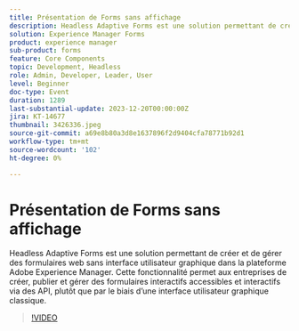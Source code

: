 ```yaml
---
title: Présentation de Forms sans affichage
description: Headless Adaptive Forms est une solution permettant de créer et de gérer des formulaires web sans interface utilisateur graphique dans la plateforme Adobe Experience Manager. Cette fonctionnalité permet aux entreprises de créer, publier et gérer des formulaires interactifs accessibles et interactifs via des API, plutôt que par le biais d’une interface utilisateur graphique classique.
solution: Experience Manager Forms
product: experience manager
sub-product: forms
feature: Core Components
topic: Development, Headless
role: Admin, Developer, Leader, User
level: Beginner
doc-type: Event
duration: 1289
last-substantial-update: 2023-12-20T00:00:00Z
jira: KT-14677
thumbnail: 3426336.jpeg
source-git-commit: a69e8b80a3d8e1637896f2d9404cfa78771b92d1
workflow-type: tm+mt
source-wordcount: '102'
ht-degree: 0%

---
```



# Présentation de Forms sans affichage

Headless Adaptive Forms est une solution permettant de créer et de gérer des formulaires web sans interface utilisateur graphique dans la plateforme Adobe Experience Manager. Cette fonctionnalité permet aux entreprises de créer, publier et gérer des formulaires interactifs accessibles et interactifs via des API, plutôt que par le biais d’une interface utilisateur graphique classique.

>[!VIDEO](https://video.tv.adobe.com/v/3426336/?learn=on)
